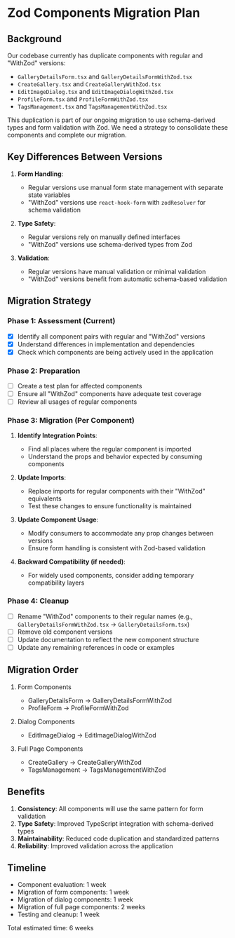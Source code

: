 # Zod Components Migration Plan

## Background

Our codebase currently has duplicate components with regular and "WithZod" versions:

- `GalleryDetailsForm.tsx` and `GalleryDetailsFormWithZod.tsx`
- `CreateGallery.tsx` and `CreateGalleryWithZod.tsx`
- `EditImageDialog.tsx` and `EditImageDialogWithZod.tsx`
- `ProfileForm.tsx` and `ProfileFormWithZod.tsx`
- `TagsManagement.tsx` and `TagsManagementWithZod.tsx`

This duplication is part of our ongoing migration to use schema-derived types and form validation with Zod. We need a strategy to consolidate these components and complete our migration.

## Key Differences Between Versions

1. **Form Handling**:
   - Regular versions use manual form state management with separate state variables
   - "WithZod" versions use `react-hook-form` with `zodResolver` for schema validation

2. **Type Safety**:
   - Regular versions rely on manually defined interfaces
   - "WithZod" versions use schema-derived types from Zod

3. **Validation**:
   - Regular versions have manual validation or minimal validation
   - "WithZod" versions benefit from automatic schema-based validation

## Migration Strategy

### Phase 1: Assessment (Current)

- [x] Identify all component pairs with regular and "WithZod" versions
- [x] Understand differences in implementation and dependencies
- [x] Check which components are being actively used in the application

### Phase 2: Preparation

- [ ] Create a test plan for affected components
- [ ] Ensure all "WithZod" components have adequate test coverage
- [ ] Review all usages of regular components

### Phase 3: Migration (Per Component)

1. **Identify Integration Points**:
   - Find all places where the regular component is imported
   - Understand the props and behavior expected by consuming components

2. **Update Imports**:
   - Replace imports for regular components with their "WithZod" equivalents
   - Test these changes to ensure functionality is maintained

3. **Update Component Usage**:
   - Modify consumers to accommodate any prop changes between versions
   - Ensure form handling is consistent with Zod-based validation

4. **Backward Compatibility (if needed)**:
   - For widely used components, consider adding temporary compatibility layers

### Phase 4: Cleanup

- [ ] Rename "WithZod" components to their regular names (e.g., `GalleryDetailsFormWithZod.tsx` → `GalleryDetailsForm.tsx`)
- [ ] Remove old component versions
- [ ] Update documentation to reflect the new component structure
- [ ] Update any remaining references in code or examples

## Migration Order

1. Form Components
   - GalleryDetailsForm → GalleryDetailsFormWithZod
   - ProfileForm → ProfileFormWithZod

2. Dialog Components
   - EditImageDialog → EditImageDialogWithZod

3. Full Page Components
   - CreateGallery → CreateGalleryWithZod
   - TagsManagement → TagsManagementWithZod

## Benefits

1. **Consistency**: All components will use the same pattern for form validation
2. **Type Safety**: Improved TypeScript integration with schema-derived types
3. **Maintainability**: Reduced code duplication and standardized patterns
4. **Reliability**: Improved validation across the application

## Timeline

- Component evaluation: 1 week
- Migration of form components: 1 week
- Migration of dialog components: 1 week
- Migration of full page components: 2 weeks
- Testing and cleanup: 1 week

Total estimated time: 6 weeks
